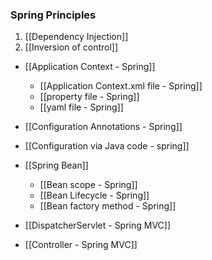
### Spring Principles

1. [[Dependency Injection]]
2. [[Inversion of control]]



- [[Application Context - Spring]]
	- [[Application Context.xml file - Spring]]
	- [[property file - Spring]]
	- [[yaml file - Spring]]
- [[Configuration Annotations - Spring]]
- [[Configuration via Java code - spring]]

- [[Spring Bean]]
	- [[Bean scope - Spring]]
	- [[Bean Lifecycle - Spring]]
	- [[Bean factory method - Spring]]

- [[DispatcherServlet - Spring MVC]]
- [[Controller - Spring MVC]]
